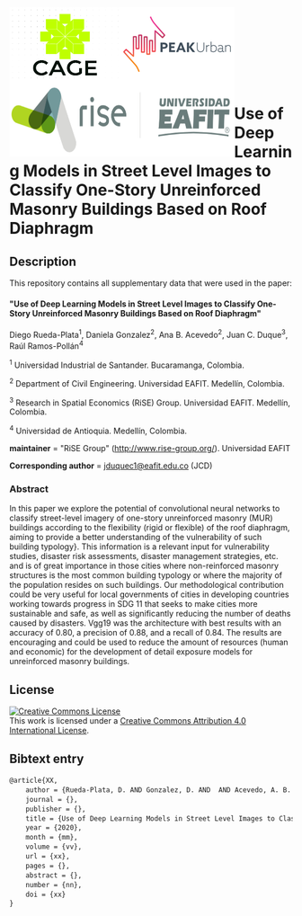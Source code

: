 <img src="logos/logoCAGE2.png" alt="CAGE UIS logo" align="left" width ="200" height="133">
<img src="logos/logo_rise_eafit.png" alt="RISE logo" align="left" width ="400" height="133">    
<img src="logos/PEAKurban.png" alt="PEAK Urban logo" align="middle" width ="200" height="133">





Use of Deep Learning Models in Street Level Images to Classify One-Story Unreinforced Masonry Buildings Based on Roof Diaphragm
===========================================================================================


## Description

This repository contains all supplementary data that were used in the paper:

#### "Use of Deep Learning Models in Street Level Images to Classify One-Story Unreinforced Masonry Buildings Based on Roof Diaphragm"

Diego Rueda-Plata<sup>1</sup>, Daniela Gonzalez<sup>2</sup>, Ana B. Acevedo<sup>2</sup>, Juan C.  Duque<sup>3</sup>, Raúl Ramos-Pollán<sup>4</sup>

<sup>1</sup> Universidad Industrial de Santander. Bucaramanga, Colombia.

<sup>2</sup> Department of Civil Engineering. Universidad EAFIT. Medellín, Colombia.

<sup>3</sup> Research in Spatial Economics (RiSE) Group. Universidad EAFIT. Medellín, Colombia.

<sup>4</sup> Universidad de Antioquia. Medellín, Colombia.


__maintainer__ = "RiSE Group"  (http://www.rise-group.org/). Universidad EAFIT

__Corresponding author__ = jduquec1@eafit.edu.co (JCD)

### Abstract 

In this paper we explore the potential of convolutional neural networks to classify street-level imagery of one-story unreinforced masonry (MUR) buildings according to the flexibility (rigid or flexible) of the roof diaphragm, aiming to provide a better understanding of the vulnerability of such building typology}. This information is a relevant input for vulnerability studies, disaster risk assessments, disaster management strategies, etc. and is of great importance in those cities where non-reinforced masonry structures is the most common building typology or where the majority of the population  resides on such buildings. Our methodological contribution could be very useful for local governments of cities in developing countries working towards progress in SDG 11 that seeks to make cities more sustainable and safe, as well as significantly reducing the number of deaths caused by disasters. Vgg19 was the architecture with best results with an accuracy of 0.80, a precision of 0.88, and a recall of 0.84. The results are encouraging and could be used to reduce the amount of resources (human and economic) for the development of detail exposure models for unreinforced masonry buildings.


## License

<a rel="license" href="http://creativecommons.org/licenses/by/4.0/"><img alt="Creative Commons License" style="border-width:0" src="https://i.creativecommons.org/l/by/4.0/88x31.png" /></a><br />This work is licensed under a <a rel="license" href="http://creativecommons.org/licenses/by/4.0/">Creative Commons Attribution 4.0 International License</a>.

## Bibtext entry


```tex
@article{XX,
    author = {Rueda-Plata, D. AND Gonzalez, D. AND  AND Acevedo, A. B. AND Duque, J. C. AND Ramos-Pollán, R. },
    journal = {},
    publisher = {},
    title = {Use of Deep Learning Models in Street Level Images to Classify One-Story Unreinforced Masonry Buildings Based on Roof Diaphragm},
    year = {2020},
    month = {mm},
    volume = {vv},
    url = {xx},
    pages = {},
    abstract = {},
    number = {nn},
    doi = {xx}
}
```
